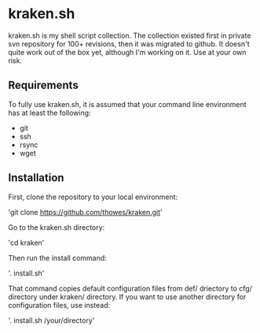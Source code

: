 kraken.sh
=========

kraken.sh is my shell script collection. The collection existed first in private svn repository for 100+ revisions, then it was migrated to github. It doesn't quite work out of the box yet, although I'm working on it. Use at your own risk.

Requirements
------------

To fully use kraken.sh, it is assumed that your command line environment has at least the following:

* git
* ssh
* rsync
* wget


Installation
------------

First, clone the repository to your local environment:

'git clone https://github.com/thowes/kraken.git'


Go to the kraken.sh directory:

'cd kraken'


Then run the install command:

'. install.sh'

That command copies default configuration files from def/ driectory to cfg/ directory under kraken/ directory. If you want to use another directory for configuration files, use instead:

'. install.sh /your/directory'